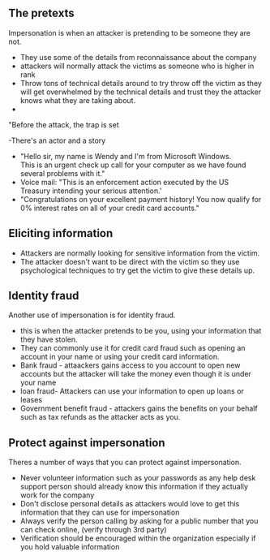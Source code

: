 ## The pretexts
Impersonation is when an attacker is pretending to be someone they are not.
- They use some of the details from reconnaissance about the company 
- attackers will normally attack the victims as someone who is higher in rank 
- Throw tons of technical details around to try throw off the victim as they will get overwhelmed by the technical details and trust they the attacker knows what they are taking about. 
- 
"Before the attack, the trap is set

-There's an actor and a story

- ﻿﻿"Hello sir, my name is Wendy and I'm from Microsoft Windows.  
    This is an urgent check up call for your computer as we have found several problems with it."
- ﻿﻿Voice mail: "This is an enforcement action executed by the US  
    Treasury intending your serious attention.'
- ﻿﻿"Congratulations on your excellent payment history! You now qualify for 0% interest rates on all of your credit card accounts."

## Eliciting information
- Attackers are normally looking for sensitive information from the victim.
- The attacker doesn't want to be direct with the victim so they use psychological techniques to try get the victim to give these details up. 

## Identity fraud
Another use of impersonation is for identity fraud.
- this is when the attacker pretends to be you, using your information that they have stolen. 
- They can commonly use it for credit card fraud such as opening an account in your name or using your credit card information. 
- Bank fraud - attaackers gains access to you account to open new accounts but the attacker will take the money even though it is under your name 
- loan fraud- Attackers can use your information to open up loans or leases 
- Government benefit fraud - attackers gains the benefits on your behalf such as tax refunds as the attacker acts as you.
## Protect against impersonation
Theres a number of ways that you can protect against impersonation.
- Never volunteer information such as your passwords as any help desk support person should already know this information if they actually work for the company 
- Don't disclose personal details as attackers would love to get this information that they can use for impersonation
- Always verify the person calling by asking for a public number that you can check online, (verify through 3rd party)
- Verification should be encouraged within the organization especially if you hold valuable information
